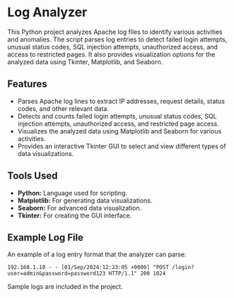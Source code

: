 <!DOCTYPE html>
<html lang="en">
<head>
    <meta charset="UTF-8">
    <meta name="viewport" content="width=device-width, initial-scale=1.0">
</head>
<body>
    <h1>Log Analyzer</h1>
    <p>This Python project analyzes Apache log files to identify various activities and anomalies. The script parses log entries to detect failed login attempts, unusual status codes, SQL injection attempts, unauthorized access, and access to restricted pages. It also provides visualization options for the analyzed data using Tkinter, Matplotlib, and Seaborn.</p>
    <h2>Features</h2>
    <ul>
        <li>Parses Apache log lines to extract IP addresses, request details, status codes, and other relevant data.</li>
        <li>Detects and counts failed login attempts, unusual status codes, SQL injection attempts, unauthorized access, and restricted page access.</li>
        <li>Visualizes the analyzed data using Matplotlib and Seaborn for various activities.</li>
        <li>Provides an interactive Tkinter GUI to select and view different types of data visualizations.</li>
    </ul>
    <h2>Tools Used</h2>
    <ul>
        <li><strong>Python:</strong> Language used for scripting.</li>
        <li><strong>Matplotlib:</strong> For generating data visualizations.</li>
        <li><strong>Seaborn:</strong> For advanced data visualization.</li>
        <li><strong>Tkinter:</strong> For creating the GUI interface.</li>
    </ul>
    <h2>Example Log File</h2>
    <p>An example of a log entry format that the analyzer can parse:</p>
    <pre><code>192.168.1.10 - - [01/Sep/2024:12:23:05 +0000] "POST /login?user=admin&password=password123 HTTP/1.1" 200 1024</code></pre>
  <p>Sample logs are included in the project.</p>
</body>
</html>
